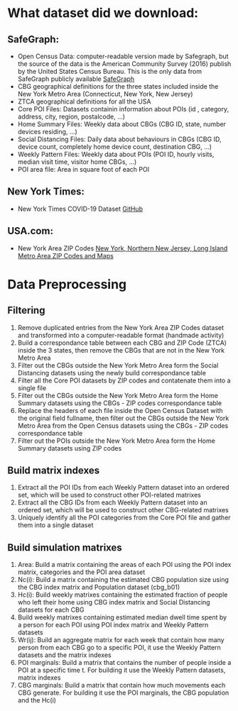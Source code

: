 # What dataset did we download:
## SafeGraph:
- Open Census Data: computer-readable version made by Safegraph, but the source of the data is the American Community Survey (2016) publish by the United States Census Bureau. This is the only data from SafeGraph publicly available [SafeGraph](https://www.safegraph.com/open-census-data)
- CBG geographical definitions for the three states included inside the New York Metro Area (Connecticut, New York, New Jersey)
- ZTCA geographical definitions for all the USA
- Core POI Files: Datasets containin information about POIs (id , category, address, city, region, postalcode, ...)
- Home Summary Files: Weekly data about CBGs (CBG ID, state, number devices residing, ...)
- Social Distancing Files: Daily data about behaviours in CBGs (CBG ID, device count, completely home device count, destination CBG, ...)
- Weekly Pattern Files: Weekly data about POIs (POI ID, hourly visits, median visit time, visitor home CBGs, ...)
- POI area file: Area in square foot of each POI

## New York Times:
- New York Times COVID-19 Dataset [GitHub](https://github.com/nytimes/covid-19-data)

## USA.com:
- New York Area ZIP Codes [New York, Northern New Jersey, Long Island Metro Area ZIP Codes and Maps](http://www.usa.com/new-york-northern-new-jersey-long-island-ny-nj-pa-area-zip-code-and-maps.htm)

# Data Preprocessing
## Filtering
1. Remove duplicated entries from the New York Area ZIP Codes dataset and transformed into a computer-readable format (handmade activity)
2. Build a correspondance table between each CBG and ZIP Code (ZTCA) inside the 3 states, then remove the CBGs that are not in the New York Metro Area
3. Filter out the CBGs outside the New York Metro Area form the Social Distancing datasets using the newly build correspondance table
4. Filter all the Core POI datasets by ZIP codes and contatenate them into a single file
5. Filter out the CBGs outside the New York Metro Area form the Home Summary datasets using the CBGs - ZIP codes correspondance table
6. Replace the headers of each file inside the Open Census Dataset with the original field fullname, then filter out the CBGs outside the New York Metro Area from the Open Census datasets using the CBGs - ZIP codes correspondance table
7. Filter out the POIs outside the New York Metro Area form the Home Summary datasets using ZIP codes

## Build matrix indexes
1. Extract all the POI IDs from each Weekly Pattern dataset into an ordered set, which will be used to construct other POI-related matrixes
2. Extract all the CBG IDs from each Weekly Pattern dataset into an ordered set, which will be used to construct other CBG-related matrixes
3. Uniquely identify all the POI categories from the Core POI file and gather them into a single dataset

## Build simulation matrixes
1. Area: Build a matrix containing the areas of each POI using the POI index matrix, categories and the POI area dataset 
2. Nc(i): Build a matrix containing the estimated CBG population size using the CBG index matrix and Population dataset (cbg_b01)
3. Hc(i): Build weekly matrixes containing the estimated fraction of people who left their home using CBG index matrix and Social Distancing datasets for each CBG
4. Build weekly matrixes containing estimated median dwell time spent by a person for each POI using POI index matrix and Weekly Pattern datasets
5. Wr(ij): Build an aggregate matrix for each week that contain how many person from each CBG go to a specific POI, it use the Weekly Pattern datasets and the matrix indexes
6. POI marginals: Build a matrix that contains the number of people inside a POI at a specific time t. For building it use the Weekly Pattern datasets, matrix indexes
7. CBG marginals: Build a matrix that contain how much movements each CBG generate. For building it use the POI marginals, the CBG population and the Hc(i)